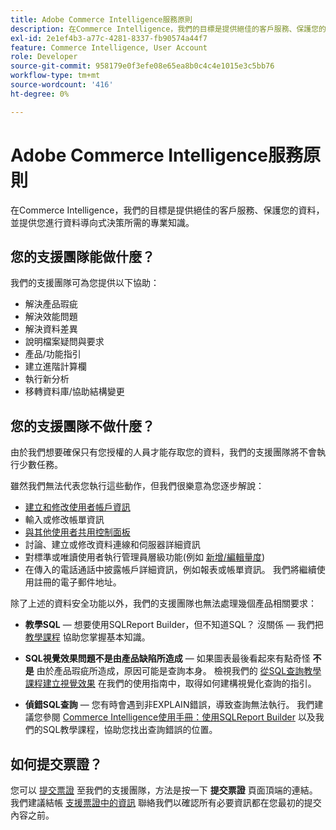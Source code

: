 ```yaml
---
title: Adobe Commerce Intelligence服務原則
description: 在Commerce Intelligence，我們的目標是提供絕佳的客戶服務、保護您的資料，並提供您進行資料導向式決策所需的專業知識。
exl-id: 2e1ef4b3-a77c-4281-8337-fb90574a44f7
feature: Commerce Intelligence, User Account
role: Developer
source-git-commit: 958179e0f3efe08e65ea8b0c4c4e1015e3c5bb76
workflow-type: tm+mt
source-wordcount: '416'
ht-degree: 0%

---
```


# Adobe Commerce Intelligence服務原則

在Commerce Intelligence，我們的目標是提供絕佳的客戶服務、保護您的資料，並提供您進行資料導向式決策所需的專業知識。

## 您的支援團隊能做什麼？

我們的支援團隊可為您提供以下協助：

* 解決產品瑕疵
* 解決效能問題
* 解決資料差異
* 說明檔案疑問與要求
* 產品/功能指引
* 建立進階計算欄
* 執行新分析
* 移轉資料庫/協助結構變更

## 您的支援團隊不做什麼？

由於我們想要確保只有您授權的人員才能存取您的資料，我們的支援團隊將不會執行少數任務。

雖然我們無法代表您執行這些動作，但我們很樂意為您逐步解說：

* [建立和修改使用者帳戶資訊](/docs/commerce-business-intelligence/mbi/administrator/user-mgmt/user-management.html)
* 輸入或修改帳單資訊
* [與其他使用者共用控制面板](/docs/commerce-business-intelligence/mbi/build/dashboards/share-dashboard-with-users.html?lang=en)
* 討論、建立或修改資料連線和伺服器詳細資訊
* 對標準或唯讀使用者執行管理員層級功能(例如 [新增/編輯量度](/docs/commerce-business-intelligence/mbi/build/reports/ess-manage-data-metrics.html))
* 在傳入的電話通話中披露帳戶詳細資訊，例如報表或帳單資訊。 我們將繼續使用註冊的電子郵件地址。

除了上述的資料安全功能以外，我們的支援團隊也無法處理幾個產品相關要求：

* **教學SQL**  — 想要使用SQLReport Builder，但不知道SQL？ 沒關係 — 我們把 [教學課程](/docs/commerce-business-intelligence/mbi/analyze/sql/sql-rpt-bldr.html) 協助您掌握基本知識。

* **SQL視覺效果問題不是由產品缺陷所造成**  — 如果圖表最後看起來有點奇怪 **不是** 由於產品瑕疵所造成，原因可能是查詢本身。 檢視我們的 [從SQL查詢教學課程建立視覺效果](/docs/commerce-business-intelligence/mbi/tutorials/create-visuals-from-sql.html) 在我們的使用指南中，取得如何建構視覺化查詢的指引。
* **偵錯SQL查詢**  — 您有時會遇到非EXPLAIN錯誤，導致查詢無法執行。 我們建議您參閱 [Commerce Intelligence使用手冊：使用SQLReport Builder](/docs/commerce-business-intelligence/mbi/analyze/sql/sql-rpt-bldr.html) 以及我們的SQL教學課程，協助您找出查詢錯誤的位置。

## 如何提交票證？

您可以 [提交票證](/help/help-center-guide/help-center/magento-help-center-user-guide.md#submit-ticket) 至我們的支援團隊，方法是按一下 **提交票證** 頁面頂端的連結。 我們建議結帳 [支援票證中的資訊](/help/help-center-guide/help-center/magento-help-center-user-guide.md#info-in-support-ticket) 聯絡我們以確認所有必要資訊都在您最初的提交內容之前。
